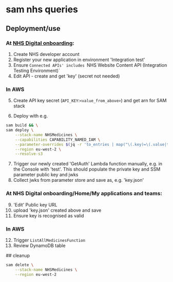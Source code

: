 # sam nhs queries

## Deployment/use

### At [NHS Digital onboarding](https://onboarding.prod.api.platform.nhs.uk/):

1. Create NHS developer account
2. Register your new application in environment 'Integration test'
3. Ensure `Connected APIs' includes `NHS Website Content API (Integration Testing Environment)`
4. Edit API - create and get 'key' (secret not needed)

### In AWS

5. Create API key secret (`API_KEY`:`<value_from_above>`) and get arn for SAM stack

6. Deploy with e.g.

```bash
sam build && \
sam deploy \
    --stack-name NHSMedicines \
    --capabilities CAPABILITY_NAMED_IAM \
    --parameter-overrides $(jq -r 'to_entries | map("\(.key)=\(.value|tostring)") | .[]' vars.json) \
    --region eu-west-2 \
    --resolve-s3 
```

7. Trigger our newly created 'GetAuth' Lambda function manually, e.g. in the Console with 'test'. This should populate the private key and SSM parameter public key and jwks
8. Collect jwks from parameter store and save as, e.g. 'key.json'

### At NHS Digital onboarding/Home/My applications and teams:

9. 'Edit' Public key URL
10. upload 'key.json' created above and save
11. Ensure key is recognised as valid

### In AWS

12. Trigger `ListAllMedicinesFunction` 
13. Review DynamoDB table

## cleanup
```bash
sam delete \
    --stack-name NHSMedicines \
    --region eu-west-2
```